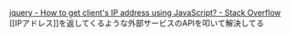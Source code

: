 
[jquery - How to get client's IP address using JavaScript? - Stack Overflow](https://stackoverflow.com/questions/391979/how-to-get-clients-ip-address-using-javascript)
[[IPアドレス]]を返してくるような外部サービスのAPIを叩いて解決してる
